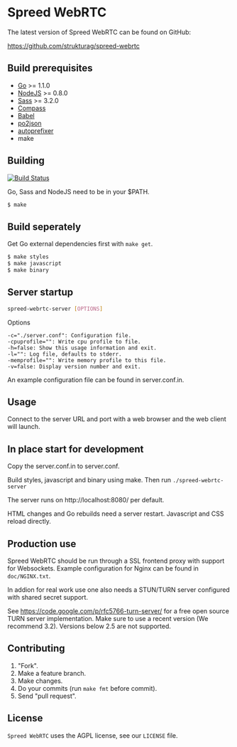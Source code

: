 Spreed WebRTC
===================

The latest version of Spreed WebRTC can be found on GitHub:

  https://github.com/strukturag/spreed-webrtc


## Build prerequisites

  - [Go](http://golang.org) >= 1.1.0
  - [NodeJS](http://nodejs.org/) >= 0.8.0
  - [Sass](http://sass-lang.com/) >= 3.2.0
  - [Compass](http://compass-style.org/)
  - [Babel](http://babel.pocoo.org/)
  - [po2json](https://github.com/mikeedwards/po2json)
  - [autoprefixer](https://www.npmjs.org/package/autoprefixer)
  - make


## Building

  [![Build Status](https://travis-ci.org/strukturag/spreed-speakfreely.png?branch=master)](https://travis-ci.org/strukturag/spreed-speakfreely)

  Go, Sass and NodeJS need to be in your $PATH.

  ```bash
  $ make
  ```


## Build seperately

  Get Go external dependencies first with ``make get``.

  ```bash
  $ make styles
  $ make javascript
  $ make binary
  ```


## Server startup

  ```bash
  spreed-webrtc-server [OPTIONS]
  ```

  Options

    -c="./server.conf": Configuration file.
    -cpuprofile="": Write cpu profile to file.
    -h=false: Show this usage information and exit.
    -l="": Log file, defaults to stderr.
    -memprofile="": Write memory profile to this file.
    -v=false: Display version number and exit.

  An example configuration file can be found in server.conf.in.


## Usage

  Connect to the server URL and port with a web browser and the
  web client will launch.


## In place start for development

  Copy the server.conf.in to server.conf.

  Build styles, javascript and binary using make. Then run
  ``./spreed-webrtc-server``

  The server runs on http://localhost:8080/ per default.

  HTML changes and Go rebuilds need a server restart. Javascript
  and CSS reload directly.


## Production use

  Spreed WebRTC should be run through a SSL frontend proxy with
  support for Websockets. Example configuration for Nginx can be
  found in `doc/NGINX.txt`.

  In addion for real work use one also needs a STUN/TURN server
  configured with shared secret support.

  See https://code.google.com/p/rfc5766-turn-server/ for a free
  open source TURN server implementation. Make sure to use a recent
  version (We recommend 3.2). Versions below 2.5 are not supported.


## Contributing

1. "Fork".
2. Make a feature branch.
3. Make changes.
4. Do your commits (run ``make fmt`` before commit).
5. Send "pull request".

## License

`Spreed WebRTC` uses the AGPL license, see our `LICENSE` file.
